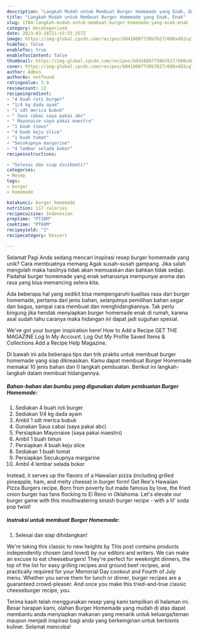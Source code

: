 ```yaml
---
description: "Langkah Mudah untuk Membuat Burger Homemade yang Enak, Enak"
title: "Langkah Mudah untuk Membuat Burger Homemade yang Enak, Enak"
slug: 1784-langkah-mudah-untuk-membuat-burger-homemade-yang-enak-enak
category: Uncategorized
date: 2023-03-16T21:43:53.257Z
image: https://img-global.cpcdn.com/recipes/b0410887738b7627/680x482cq70/burger-homemade-foto-resep-utama.jpg
hideToc: false
enableToc: true
enableTocContent: false
thumbnail: https://img-global.cpcdn.com/recipes/b0410887738b7627/680x482cq70/burger-homemade-foto-resep-utama.jpg
cover: https://img-global.cpcdn.com/recipes/b0410887738b7627/680x482cq70/burger-homemade-foto-resep-utama.jpg
author: Admin
authorAv: notfound
ratingvalue: 3.9
reviewcount: 12
recipeingredient:
- "4 buah roti burger"
- "1/4 kg dada ayam"
- "1 sdt merica bubuk"
- " Saus cabai saya pakai abc"
- " Mayonaise saya pakai maestro"
- "1 buah timun"
- "4 buah keju slice"
- "1 buah tomat"
- "Secukupnya margarine"
- "4 lembar selada bokor"
recipeinstructions:

- "Selesai dan siap dinikmati!"
categories:
- Resep
tags:
- burger
- homemade

katakunci: burger homemade 
nutrition: 117 calories
recipecuisine: Indonesian
preptime: "PT26M"
cooktime: "PT60M"
recipeyield: "1"
recipecategory: Dessert

---
```



Selamat Pagi Anda sedang mencari inspirasi resep burger homemade yang unik? Cara membuatnya memang Agak susah-susah gampang. Jika salah mengolah maka hasilnya tidak akan memuaskan dan bahkan tidak sedap. Padahal burger homemade yang enak seharusnya mempunyai aroma dan rasa yang bisa memancing selera kita.


Ada beberapa hal yang sedikit bisa mempengaruhi kualitas rasa dari burger homemade, pertama dari jenis bahan, selanjutnya pemilihan bahan segar dan bagus, sampai cara membuat dan menghidangkannya. Tak perlu bingung jika hendak menyiapkan burger homemade enak di rumah, karena asal sudah tahu caranya maka hidangan ini dapat jadi suguhan spesial.

We&#39;ve got your burger inspiration here! How to Add a Recipe GET THE MAGAZINE Log In My Account. Log Out My Profile Saved Items &amp; Collections Add a Recipe Help Magazine.


Di bawah ini ada beberapa tips dan trik praktis untuk membuat burger homemade yang siap dikreasikan. Kamu dapat membuat Burger Homemade memakai 10 jenis bahan dan 0 langkah pembuatan. Berikut ini langkah-langkah dalam membuat hidangannya.

<!--inarticleads1-->

##### Bahan-bahan dan bumbu yang digunakan dalam pembuatan Burger Homemade:

1. Sediakan 4 buah roti burger
1. Sediakan 1/4 kg dada ayam
1. Ambil 1 sdt merica bubuk
1. Gunakan  Saus cabai (saya pakai abc)
1. Persiapkan  Mayonaise (saya pakai maestro)
1. Ambil 1 buah timun
1. Persiapkan 4 buah keju slice
1. Sediakan 1 buah tomat
1. Persiapkan Secukupnya margarine
1. Ambil 4 lembar selada bokor


Instead, it serves up the flavors of a Hawaiian pizza (including grilled pineapple, ham, and melty cheese) in burger form! Get Ree&#39;s Hawaiian Pizza Burgers recipe. Born from poverty but made famous by love, the fried onion burger has fans flocking to El Reno in Oklahoma. Let&#39;s elevate our burger game with this mouthwatering smash burger recipe - with a lil&#39; soda pop twist! 

<!--inarticleads2-->

##### Instruksi untuk membuat Burger Homemade:


1. Selesai dan siap dihidangkan!

We&#39;re taking this classic to new heights by This post contains products independently chosen (and loved) by our editors and writers. We can make an excuse to eat cheeseburgers! They&#39;re perfect for weeknight dinners, the top of the list for easy grilling recipes and ground beef recipes, and practically required for your Memorial Day cookout and Fourth of July menu. Whether you serve them for lunch or dinner, burger recipes are a guaranteed crowd-pleaser. And once you make this tried-and-true classic cheeseburger recipe, you. 

Terima kasih telah menggunakan resep yang kami tampilkan di halaman ini. Besar harapan kami, olahan Burger Homemade yang mudah di atas dapat membantu anda menyiapkan makanan yang menarik untuk keluarga/teman maupun menjadi inspirasi bagi anda yang berkeinginan untuk berbisnis kuliner. Selamat mencoba!
